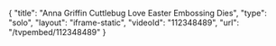 {
    "title": "Anna Griffin Cuttlebug Love   Easter Embossing Dies",
    "type": "solo",
    "layout": "iframe-static",
    "videoId": "112348489",
    "url": "\/tvpembed\/112348489"
}